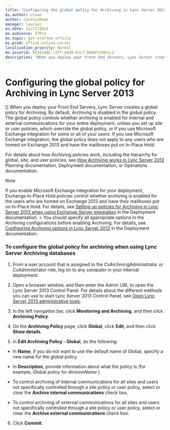 ```yaml
---
title: "Configuring the global policy for Archiving in Lync Server 2013"
ms.author: crowe
author: CarolynRowe
manager: laurawi
ms.date: 11/17/2014
ms.audience: ITPro
ms.topic: get-started-article
ms.prod: office-online-server
localization_priority: Normal
ms.assetid: 58341d6b-c3ff-4dd9-b1c7-0048f33861ca
description: "When you deploy your Front End Servers, Lync Server creates a global policy for Archiving. By default, Archiving is disabled in the global policy. The global policy controls whether archiving is enabled for internal and external communications for your entire deployment, unless you set up site or user policies, which override the global policy, or if you use Microsoft Exchange integration for some or all of your users. If you use Microsoft Exchange integration, the global policy does not apply to any users who are homed on Exchange 2013 and have the mailboxes put on In-Place Hold."
---
```


# Configuring the global policy for Archiving in Lync Server 2013
[]
When you deploy your Front End Servers, Lync Server creates a global policy for Archiving. By default, Archiving is disabled in the global policy. The global policy controls whether archiving is enabled for internal and external communications for your entire deployment, unless you set up site or user policies, which override the global policy, or if you use Microsoft Exchange integration for some or all of your users. If you use Microsoft Exchange integration, the global policy does not apply to any users who are homed on Exchange 2013 and have the mailboxes put on In-Place Hold.
  
For details about how Archiving policies work, including the hierarchy for global, site, and user policies, see [How Archiving works in Lync Server 2013](how-archiving-works.md) Planning documentation, Deployment documentation, or Operations documentation. 
  
> [!NOTE]
> If you enable Microsoft Exchange integration for your deployment, Exchange In-Place Hold policies control whether archiving is enabled for the users who are homed on Exchange 2013 and have their mailboxes put on In-Place Hold. For details, see [Setting up policies for Archiving in Lync Server 2013 when using Exchange Server integration](setting-up-policies-for-archiving-when-using-exchange-server-integration.md) in the Deployment documentation. > You should specify all appropriate options in the Archiving configurations before enabling Archiving. For details, see [Configuring Archiving options in Lync Server 2013](configuring-archiving-options.md) in the Deployment documentation. 
  
### To configure the global policy for archiving when using Lync Server Archiving databases

1. From a user account that is assigned to the CsArchivingAdministrator or CsAdministrator role, log on to any computer in your internal deployment.
    
2. Open a browser window, and then enter the Admin URL to open the Lync Server 2013 Control Panel. For details about the different methods you can use to start Lync Server 2013 Control Panel, see [Open Lync Server 2013 administrative tools](open-lync-server-administrative-tools.md).
    
3. In the left navigation bar, click **Monitoring and Archiving**, and then click **Archiving Policy**.
    
4. On the **Archiving Policy** page, click **Global**, click **Edit**, and then click **Show details**.
    
5. In **Edit Archiving Policy - Global**, do the following:
    
  - In **Name**, if you do not want to use the default name of Global, specify a new name for the global policy. 
    
  - In **Description**, provide information about what the policy is (for example, Global policy for  *divisionName*  ). 
    
  - To control archiving of internal communications for all sites and users not specifically controlled through a site policy or user policy, select or clear the **Archive internal communications** check box. 
    
  - To control archiving of external communications for all sites and users not specifically controlled through a site policy or user policy, select or clear the **Archive external communications** check box. 
    
6. Click **Commit**.
    

